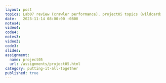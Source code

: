 ```yaml
---
layout: post
topics: Lab07 review (crawler performance), project05 topics (wildcards, n-grams)
date:   2023-11-14 08:00:00 -0800
notes4: 
video4: 
code4: 
notes3: 
video3: 
code3: 
slides: 
assignment:
  name: project05
  url: /assignments/project05.html
category: putting-it-all-together
published: true
---
```

